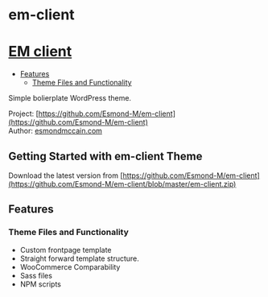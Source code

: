 # em-client
 
# [EM client](https://github.com/Esmond-M/em-client)

* [Features](#features)
    + [Theme Files and Functionality](#theme-files-and-functionality)

Simple bolierplate WordPress theme.

Project: [https://github.com/Esmond-M/em-client](https://github.com/Esmond-M/em-client)<br>
Author: [esmondmccain.com](https://esmondmccain.com/)

## Getting Started with em-client Theme

Download the latest version from [https://github.com/Esmond-M/em-client](https://github.com/Esmond-M/em-client/blob/master/em-client.zip)

## Features

### Theme Files and Functionality
* Custom frontpage template
* Straight forward template structure. 
* WooCommerce Comparability
* Sass files
* NPM scripts